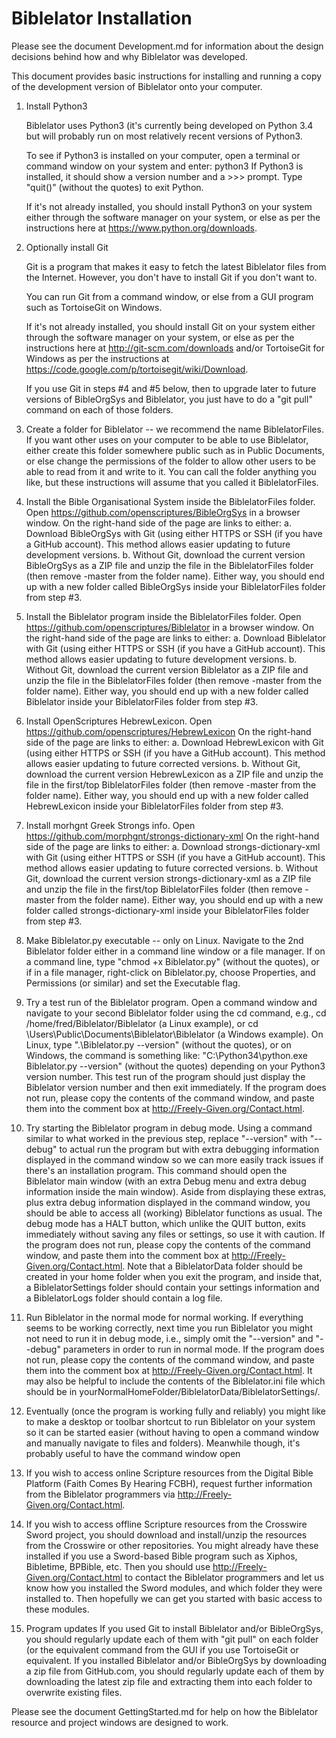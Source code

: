 Biblelator Installation
=======================

Please see the document Development.md for information about the design decisions behind
how and why Biblelator was developed.

This document provides basic instructions for installing and running a copy of the development
version of Biblelator onto your computer.


1. Install Python3

    Biblelator uses Python3 (it's currently being developed on Python 3.4
        but will probably run on most relatively recent versions of Python3.

    To see if Python3 is installed on your computer,
        open a terminal or command window on your system and enter:
            python3
    If Python3 is installed, it should show a version number and a >>> prompt.
        Type "quit()" (without the quotes) to exit Python.

    If it's not already installed, you should install Python3 on your system either
        through the software manager on your system, or else
        as per the instructions here at https://www.python.org/downloads.


2. Optionally install Git

    Git is a program that makes it easy to fetch the latest Biblelator files from the Internet.
    However, you don't have to install Git if you don't want to.

    You can run Git from a command window, or else from a GUI program such as TortoiseGit on Windows.

    If it's not already installed, you should install Git on your system either
        through the software manager on your system, or else
        as per the instructions here at http://git-scm.com/downloads and/or
        TortoiseGit for Windows as per the instructions at
            https://code.google.com/p/tortoisegit/wiki/Download.

    If you use Git in steps #4 and #5 below, then to upgrade later to future versions
        of BibleOrgSys and Biblelator, you just have to do a "git pull" command
        on each of those folders.


3. Create a folder for Biblelator -- we recommend the name BiblelatorFiles.
    If you want other uses on your computer to be able to use Biblelator,
        either create this folder somewhere public such as in Public Documents, or else
        change the permissions of the folder to allow other users
            to be able to read from it and write to it.
    You can call the folder anything you like,
        but these instructions will assume that you called it BiblelatorFiles.


4. Install the Bible Organisational System inside the BiblelatorFiles folder.
    Open https://github.com/openscriptures/BibleOrgSys in a browser window.
    On the right-hand side of the page are links to either:
        a. Download BibleOrgSys with Git (using either HTTPS or SSH (if you have a GitHub account).
            This method allows easier updating to future development versions.
        b. Without Git, download the current version BibleOrgSys as a ZIP file and
            unzip the file in the BiblelatorFiles folder (then remove -master from the folder name).
    Either way, you should end up with a new folder called BibleOrgSys
        inside your BiblelatorFiles folder from step #3.


5. Install the Biblelator program inside the BiblelatorFiles folder.
    Open https://github.com/openscriptures/Biblelator in a browser window.
    On the right-hand side of the page are links to either:
        a. Download Biblelator with Git (using either HTTPS or SSH (if you have a GitHub account).
            This method allows easier updating to future development versions.
        b. Without Git, download the current version Biblelator as a ZIP file and
            unzip the file in the BiblelatorFiles folder (then remove -master from the folder name).
    Either way, you should end up with a new folder called Biblelator
        inside your BiblelatorFiles folder from step #3.


6. Install OpenScriptures HebrewLexicon.
    Open https://github.com/openscriptures/HebrewLexicon
    On the right-hand side of the page are links to either:
        a. Download HebrewLexicon with Git (using either HTTPS or SSH (if you have a GitHub account).
            This method allows easier updating to future corrected versions.
        b. Without Git, download the current version HebrewLexicon as a ZIP file and
            unzip the file in the first/top BiblelatorFiles folder (then remove -master from the folder name).
    Either way, you should end up with a new folder called HebrewLexicon
        inside your BiblelatorFiles folder from step #3.


7. Install morhgnt Greek Strongs info.
    Open https://github.com/morphgnt/strongs-dictionary-xml
    On the right-hand side of the page are links to either:
        a. Download strongs-dictionary-xml with Git (using either HTTPS or SSH (if you have a GitHub account).
            This method allows easier updating to future corrected versions.
        b. Without Git, download the current version strongs-dictionary-xml as a ZIP file and
            unzip the file in the first/top BiblelatorFiles folder (then remove -master from the folder name).
    Either way, you should end up with a new folder called strongs-dictionary-xml
        inside your BiblelatorFiles folder from step #3.


8. Make Biblelator.py executable -- only on Linux.
    Navigate to the 2nd Biblelator folder either in a command line window or a file manager.
        If on a command line, type "chmod +x Biblelator.py" (without the quotes), or
        if in a file manager, right-click on Biblelator.py, choose Properties,
            and Permissions (or similar) and set the Executable flag.


9. Try a test run of the Biblelator program.
    Open a command window and navigate to your second Biblelator folder using the cd command,
        e.g.,   cd /home/fred/Biblelator/Biblelator (a Linux example), or
                cd \Users\Public\Documents\Biblelator\Biblelator (a Windows example).
    On Linux, type ".\Biblelator.py --version" (without the quotes), or
    on Windows, the command is something like:
            "C:\Python34\python.exe Biblelator.py --version" (without the quotes)
        depending on your Python3 version number.
    This test run of the program should just display the Biblelator version number
        and then exit immediately.
    If the program does not run, please copy the contents of the command window,
        and paste them into the comment box at http://Freely-Given.org/Contact.html.


10. Try starting the Biblelator program in debug mode.
    Using a command similar to what worked in the previous step,
        replace "--version" with "--debug" to actual run the program
            but with extra debugging information displayed in the command window
            so we can more easily track issues if there's an installation program.
    This command should open the Biblelator main window
        (with an extra Debug menu and extra debug information inside the main window).
    Aside from displaying these extras, plus extra debug information displayed in the command window,
        you should be able to access all (working) Biblelator functions as usual.
    The debug mode has a HALT button, which unlike the QUIT button,
        exits immediately without saving any files or settings, so use it with caution.
    If the program does not run, please copy the contents of the command window,
        and paste them into the comment box at http://Freely-Given.org/Contact.html.
    Note that a BiblelatorData folder should be created in your home folder when you exit the program,
        and inside that, a BiblelatorSettings folder should contain your settings information
        and a BiblelatorLogs folder should contain a log file.


11. Run Biblelator in the normal mode for normal working.
    If everything seems to be working correctly,
        next time you run Biblelator you might not need to run it in debug mode,
    i.e., simply omit the "--version" and "--debug" parameters in order to run in normal mode.
    If the program does not run, please copy the contents of the command window,
        and paste them into the comment box at http://Freely-Given.org/Contact.html.
    It may also be helpful to include the contents of the Biblelator.ini file
        which should be in yourNormalHomeFolder/BiblelatorData/BiblelatorSettings/.


12. Eventually (once the program is working fully and reliably) you might like to
    make a desktop or toolbar shortcut to run Biblelator on your system so it can be started easier
    (without having to open a command window and manually navigate to files and folders).
    Meanwhile though, it's probably useful to have the command window open


13. If you wish to access online Scripture resources from the Digital Bible Platform
    (Faith Comes By Hearing FCBH), request further information from the Biblelator programmers via
    http://Freely-Given.org/Contact.html.


14. If you wish to access offline Scripture resources from the Crosswire Sword project,
    you should download and install/unzip the resources from the Crosswire or other repositories.
    You might already have these installed if you use a Sword-based Bible program such as
        Xiphos, Bibletime, BPBible, etc.
    Then you should use http://Freely-Given.org/Contact.html to contact the Biblelator programmers
        and let us know how you installed the Sword modules,
        and which folder they were installed to.
    Then hopefully we can get you started with basic access to these modules.


15. Program updates
    If you used Git to install Biblelator and/or BibleOrgSys, you should regularly update each
        of them with "git pull" on each folder (or the equivalent command from the GUI if you
        use TortoiseGit or equivalent.
    If you installed Biblelator and/or BibleOrgSys by downloading a zip file from GitHub.com,
        you should regularly update each of them by downloading the latest zip file and
        extracting them into each folder to overwrite existing files.


Please see the document GettingStarted.md for help on how the Biblelator resource and project
    windows are designed to work.
